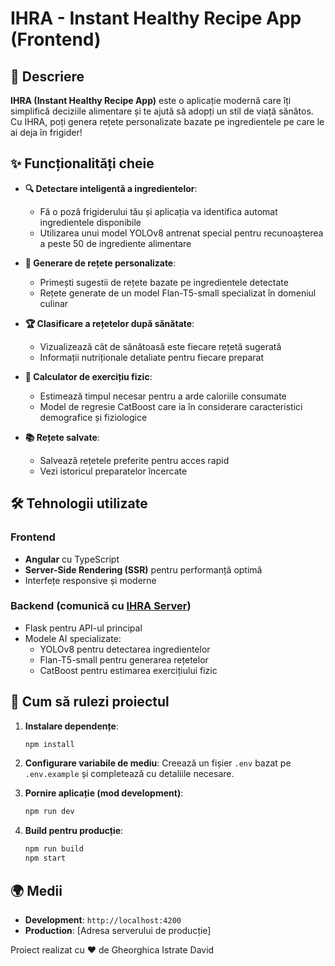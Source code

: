 # IHRA - Instant Healthy Recipe App (Frontend)

## 📝 Descriere

**IHRA (Instant Healthy Recipe App)** este o aplicație modernă care îți simplifică deciziile alimentare și te ajută să adopți un stil de viață sănătos. Cu IHRA, poți genera rețete personalizate bazate pe ingredientele pe care le ai deja în frigider!

## ✨ Funcționalități cheie

- **🔍 Detectare inteligentă a ingredientelor**: 
  - Fă o poză frigiderului tău și aplicația va identifica automat ingredientele disponibile
  - Utilizarea unui model YOLOv8 antrenat special pentru recunoașterea a peste 50 de ingrediente alimentare

- **🍳 Generare de rețete personalizate**: 
  - Primești sugestii de rețete bazate pe ingredientele detectate
  - Rețete generate de un model Flan-T5-small specializat în domeniul culinar

- **🏆 Clasificare a rețetelor după sănătate**: 
  - Vizualizează cât de sănătoasă este fiecare rețetă sugerată
  - Informații nutriționale detaliate pentru fiecare preparat

- **💪 Calculator de exercițiu fizic**: 
  - Estimează timpul necesar pentru a arde caloriile consumate
  - Model de regresie CatBoost care ia în considerare caracteristici demografice și fiziologice

- **📚 Rețete salvate**: 
  - Salvează rețetele preferite pentru acces rapid
  - Vezi istoricul preparatelor încercate

## 🛠 Tehnologii utilizate

### Frontend
- **Angular** cu TypeScript
- **Server-Side Rendering (SSR)** pentru performanță optimă
- Interfețe responsive și moderne

### Backend (comunică cu [IHRA Server](https://github.com/Al-del/IHRA_server_and_AI_training))
- Flask pentru API-ul principal
- Modele AI specializate:
  - YOLOv8 pentru detectarea ingredientelor
  - Flan-T5-small pentru generarea rețetelor
  - CatBoost pentru estimarea exercițiului fizic

## 🚀 Cum să rulezi proiectul

1. **Instalare dependențe**:
   ```bash
   npm install
   ```

2. **Configurare variabile de mediu**:
   Creează un fișier `.env` bazat pe `.env.example` și completează cu detaliile necesare.

3. **Pornire aplicație (mod development)**:
   ```bash
   npm run dev
   ```

4. **Build pentru producție**:
   ```bash
   npm run build
   npm start
   ```

## 🌍 Medii

- **Development**: `http://localhost:4200`
- **Production**: [Adresa serverului de producție]

Proiect realizat cu ❤️ de Gheorghica Istrate David
